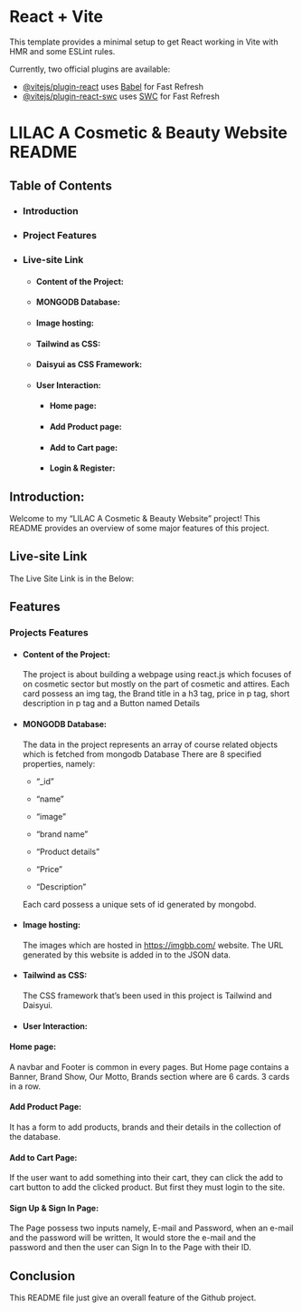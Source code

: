 # React + Vite

This template provides a minimal setup to get React working in Vite with HMR and some ESLint rules.

Currently, two official plugins are available:

- [@vitejs/plugin-react](https://github.com/vitejs/vite-plugin-react/blob/main/packages/plugin-react/README.md) uses [Babel](https://babeljs.io/) for Fast Refresh
- [@vitejs/plugin-react-swc](https://github.com/vitejs/vite-plugin-react-swc) uses [SWC](https://swc.rs/) for Fast Refresh

# LILAC A Cosmetic & Beauty Website README

## Table of Contents

- ### Introduction
- ### Project Features
- ### Live-site Link
  - #### Content of the Project:
  - #### MONGODB Database:
  - #### Image hosting:
  - #### Tailwind as CSS:
  - #### Daisyui as CSS Framework:
  - #### User Interaction:
    - #### Home page:
    - #### Add Product page:
    - #### Add to Cart page:
    - #### Login & Register:

## Introduction:

Welcome to my “LILAC A Cosmetic & Beauty Website” project!
This README provides an overview of some major features of this project.

## Live-site Link

The Live Site Link is in the Below:

## Features

### Projects Features

- #### Content of the Project:

  The project is about building a webpage using react.js which focuses of on cosmetic sector but mostly on the part of cosmetic and attires. Each card possess an img tag, the Brand title in a h3 tag, price in p tag, short description in p tag and a Button named Details

- #### MONGODB Database:

  The data in the project represents an array of course related objects which is fetched from mongodb Database
  There are 8 specified properties, namely:

  - “\_id”

  - “name”

  - “image”

  - “brand name”

  - “Product details”

  - “Price”

  - “Description”

  Each card possess a unique sets of id generated by mongobd.

- #### Image hosting:

  The images which are hosted in https://imgbb.com/ website. The URL generated by this website is added in to the JSON data.

- #### Tailwind as CSS:

  The CSS framework that’s been used in this project is Tailwind and Daisyui.

- #### User Interaction:

#### Home page:

A navbar and Footer is common in every pages. But Home page contains a Banner, Brand Show, Our Motto, Brands section where are 6 cards. 3 cards in a row.

#### Add Product Page:

It has a form to add products, brands and their details in the collection of the database.

#### Add to Cart Page:

If the user want to add something into their cart, they can click the add to cart button to add the clicked product. But first they must login to the site.

#### Sign Up & Sign In Page:

The Page possess two inputs namely, E-mail and Password, when an e-mail and the password will be written, It would store the e-mail and the password and then the user can Sign In to the Page with their ID.

## Conclusion

This README file just give an overall feature of the Github project.
